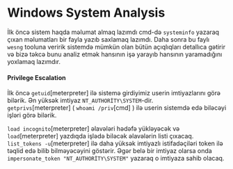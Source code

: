 # Windows System Analysis

İlk öncə sistem haqda məlumat almaq lazımdı cmd-də `systeminfo` yazaraq çıxan məlumatları bir fayla yazıb saxlamaq lazımdı. Daha sonra bu faylı `wesng` tooluna veririk
sistemdə mümkün olan bütün açıqlıqları detallıca gətirir və bizə təkcə bunu analiz etmək hansının işə yarayıb hansının yaramadığını yoxlamaq lazımdır.

#### Privilege Escalation

İlk öncə `getuid`[meterpreter] ilə sistemə girdiyimiz userin imtiyazlarını görə bilərik. Ən yüksək imtiyaz `NT_AUTHORİTY\SYSTEM`-dir.  
`getprivs`[meterpreter] ( `whoami /priv`[cmd] ) ilə userin sistemdə edə biləcəyi işləri görə bilərik.

`load incognito`[meterpreter] əlavələri hədəfə yükləyəcək və `load`[meterpreter] yazdıqda işlədə biləcək əlavələrin listi çıxacaq.
`list_tokens -u`[meterpreter] ilə daha yüksək imtiyazlı istifadəçiləri token ilə təqlid edə bilib bilməyəcəyini göstərir.
Əgər belə bir imtiyaz olarsa onda `impersonate_token "NT_AUTHORİTY\SYSTEM"` yazaraq o imtiyaza sahib olacaq.


